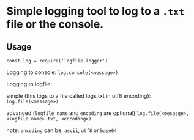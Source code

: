 # Simple logging tool to log to a `.txt` file or the console.

## Usage

`const log = require('logfile-logger')`

Logging to console:
`log.console(<message>)` 

Logging to logfile:

simple (this logs to a file called logs.txt in utf8 encoding): 
    `log.file(<message>)`

advanced (`logfile name` and `encoding` are optional)
`log.file(<mesasge>, <logfile name>.txt, <encoding>)`

note: `encoding` can be, `ascii`, `utf8` or `base64`
